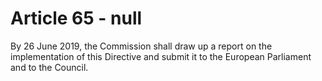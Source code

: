 # Article 65 - null


By 26 June 2019, the Commission shall draw up a report on the implementation of this Directive and submit it to the European Parliament and to the Council.
